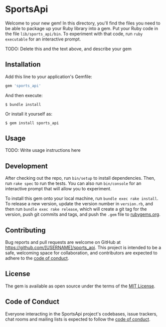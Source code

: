 # SportsApi

Welcome to your new gem! In this directory, you'll find the files you need to be able to package up your Ruby library into a gem. Put your Ruby code in the file `lib/sports_api/bin`. To experiment with that code, run `ruby executable` for an interactive prompt.

TODO: Delete this and the text above, and describe your gem

## Installation

Add this line to your application's Gemfile:

```ruby
gem 'sports_api'
```

And then execute:

    $ bundle install

Or install it yourself as:

    $ gem install sports_api

## Usage

TODO: Write usage instructions here

## Development

After checking out the repo, run `bin/setup` to install dependencies. Then, run `rake spec` to run the tests. You can also run `bin/console` for an interactive prompt that will allow you to experiment.

To install this gem onto your local machine, run `bundle exec rake install`. To release a new version, update the version number in `version.rb`, and then run `bundle exec rake release`, which will create a git tag for the version, push git commits and tags, and push the `.gem` file to [rubygems.org](https://rubygems.org).

## Contributing

Bug reports and pull requests are welcome on GitHub at https://github.com/[USERNAME]/sports_api. This project is intended to be a safe, welcoming space for collaboration, and contributors are expected to adhere to the [code of conduct](https://github.com/[USERNAME]/sports_api/blob/master/CODE_OF_CONDUCT.md).


## License

The gem is available as open source under the terms of the [MIT License](https://opensource.org/licenses/MIT).

## Code of Conduct

Everyone interacting in the SportsApi project's codebases, issue trackers, chat rooms and mailing lists is expected to follow the [code of conduct](https://github.com/[USERNAME]/sports_api/blob/master/CODE_OF_CONDUCT.md).
